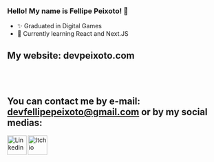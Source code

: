 ### Hello! My name is Fellipe Peixoto! 👋

- ✨ Graduated in Digital Games
- 🌱 Currently learning React and Next.JS

## My website: devpeixoto.com

<br /><br />

## You can contact me by e-mail: devfellipepeixoto@gmail.com or by my social medias:

[<img align="left" alt="Linkedin" width="45px" src="https://img.icons8.com/cute-clipart/64/000000/linkedin.png" />][linkedin]
[<img align="left" alt="Itch io" width="45px" src="https://img.icons8.com/dusk/64/000000/itch-io.png" />][itchio]

[linkedin]: https://www.linkedin.com/in/fellipepeixoto/
[itchio]: https://fellipepeixoto.itch.io
